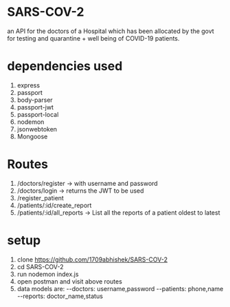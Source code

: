 # SARS-COV-2
an API for the doctors of a Hospital which has been allocated by the govt for testing and quarantine + well being of  COVID-19 patients.

# dependencies used

1. express
2. passport
3. body-parser
4. passport-jwt
5. passport-local
6. nodemon
7. jsonwebtoken
8. Mongoose

# Routes
1. /doctors/register → with username and password
2. /doctors/login → returns the JWT to be used
3. /register_patient 
4. /patients/:id/create_report
5. /patients/:id/all_reports → List all the reports of a patient oldest to latest

# setup
1. clone https://github.com/1709abhishek/SARS-COV-2
2. cd SARS-COV-2
3. run nodemon index.js
4. open postman and visit above routes
5. data models are:
--doctors: username,password
--patients: phone,name
--reports: doctor_name,status
